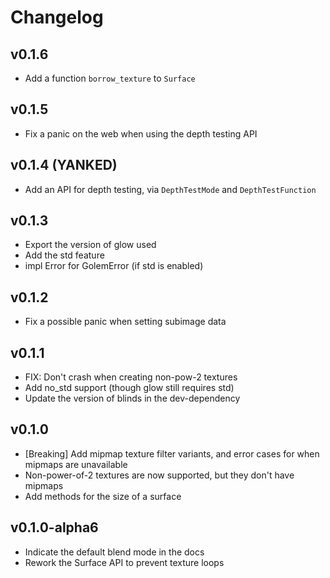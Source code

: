# Changelog

## v0.1.6
- Add a function `borrow_texture` to `Surface`

## v0.1.5
- Fix a panic on the web when using the depth testing API

## v0.1.4 (YANKED)
- Add an API for depth testing, via `DepthTestMode` and `DepthTestFunction`

## v0.1.3
- Export the version of glow used
- Add the std feature
- impl Error for GolemError (if std is enabled)

## v0.1.2
- Fix a possible panic when setting subimage data

## v0.1.1
- FIX: Don't crash when creating non-pow-2 textures
- Add no_std support (though glow still requires std)
- Update the version of blinds in the dev-dependency

## v0.1.0
- [Breaking] Add mipmap texture filter variants, and error cases for when mipmaps are unavailable
- Non-power-of-2 textures are now supported, but they don't have mipmaps
- Add methods for the size of a surface

## v0.1.0-alpha6
- Indicate the default blend mode in the docs
- Rework the Surface API to prevent texture loops
